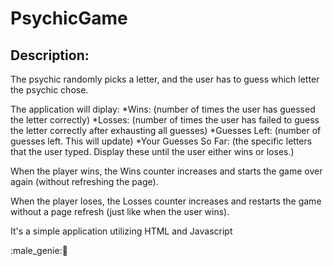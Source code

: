 # PsychicGame

## Description: 

The psychic randomly picks a letter, and the user has to guess which letter the psychic chose. 

The application will diplay:
*Wins: (number of times the user has guessed the letter correctly)
*Losses: (number of times the user has failed to guess the letter correctly after exhausting all guesses)
*Guesses Left: (number of guesses left. This will update)
*Your Guesses So Far: (the specific letters that the user typed. Display these until the user either wins or loses.)

When the player wins, the Wins counter increases and starts the game over again (without refreshing the page).

When the player loses, the Losses counter increases and restarts the game without a page refresh (just like when the user wins).

It's a simple application utilizing HTML and Javascript

:male_genie::genie:
